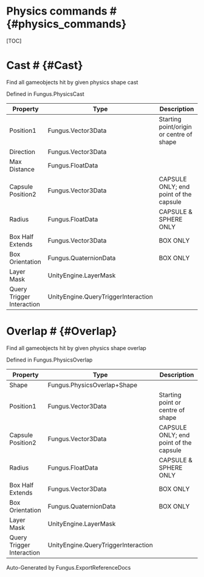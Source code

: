 # Physics commands # {#physics_commands}

[TOC]
# Cast # {#Cast}
Find all gameobjects hit by given physics shape cast

Defined in Fungus.PhysicsCast

Property | Type | Description
 --- | --- | ---
Position1 | Fungus.Vector3Data | Starting point/origin or centre of shape
Direction | Fungus.Vector3Data | 
Max Distance | Fungus.FloatData | 
Capsule Position2 | Fungus.Vector3Data | CAPSULE ONLY; end point of the capsule
Radius | Fungus.FloatData | CAPSULE & SPHERE ONLY
Box Half Extends | Fungus.Vector3Data | BOX ONLY
Box Orientation | Fungus.QuaternionData | BOX ONLY
Layer Mask | UnityEngine.LayerMask | 
Query Trigger Interaction | UnityEngine.QueryTriggerInteraction | 

# Overlap # {#Overlap}
Find all gameobjects hit by given physics shape overlap

Defined in Fungus.PhysicsOverlap

Property | Type | Description
 --- | --- | ---
Shape | Fungus.PhysicsOverlap+Shape | 
Position1 | Fungus.Vector3Data | Starting point or centre of shape
Capsule Position2 | Fungus.Vector3Data | CAPSULE ONLY; end point of the capsule
Radius | Fungus.FloatData | CAPSULE & SPHERE ONLY
Box Half Extends | Fungus.Vector3Data | BOX ONLY
Box Orientation | Fungus.QuaternionData | BOX ONLY
Layer Mask | UnityEngine.LayerMask | 
Query Trigger Interaction | UnityEngine.QueryTriggerInteraction | 

Auto-Generated by Fungus.ExportReferenceDocs